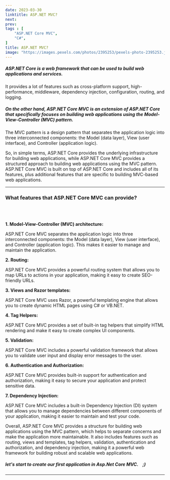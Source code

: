 ```yaml
---
date: 2023-03-30
linktitle: ASP.NET MVC?
next: 
prev: 
tags : [   
    "ASP.NET Core MVC",
    "C#",
]
title: ASP.NET MVC?
image: "https://images.pexels.com/photos/2395253/pexels-photo-2395253.jpeg?auto=compress&cs=tinysrgb&w=900"
---
```


##### ASP.NET Core is a web framework that can be used to build web applications and services. 

It provides a lot of features such as cross-platform support, high-performance, middleware, dependency injection, configuration, routing, and logging.

##### On the other hand, ASP.NET Core MVC is an extension of ASP.NET Core that specifically focuses on building web applications using the Model-View-Controller (MVC) pattern. 

The MVC pattern is a design pattern that separates the application logic into three interconnected components: the Model (data layer), View (user interface), and Controller (application logic).

So, in simple terms, ASP.NET Core provides the underlying infrastructure for building web applications, while ASP.NET Core MVC provides a structured approach to building web applications using the MVC pattern. ASP.NET Core MVC is built on top of ASP.NET Core and includes all of its features, plus additional features that are specific to building MVC-based web applications.

---



### What features that ASP.NET Core MVC can provide?

<br /><br />

**1. Model-View-Controller (MVC) architecture:** 

ASP.NET Core MVC separates the application logic into three interconnected components: the Model (data layer), View (user interface), and Controller (application logic). This makes it easier to manage and maintain the application.

**2. Routing:** 

ASP.NET Core MVC provides a powerful routing system that allows you to map URLs to actions in your application, making it easy to create SEO-friendly URLs.

**3. Views and Razor templates:** 

ASP.NET Core MVC uses Razor, a powerful templating engine that allows you to create dynamic HTML pages using C# or VB.NET.

**4. Tag Helpers:** 

ASP.NET Core MVC provides a set of built-in tag helpers that simplify HTML rendering and make it easy to create complex UI components.

**5. Validation:**   

ASP.NET Core MVC includes a powerful validation framework that allows you to validate user input and display error messages to the user.

**6. Authentication and Authorization:** 

ASP.NET Core MVC provides built-in support for authentication and authorization, making it easy to secure your application and protect sensitive data.

**7. Dependency Injection:** 

ASP.NET Core MVC includes a built-in Dependency Injection (DI) system that allows you to manage dependencies between different components of your application, making it easier to maintain and test your code.

Overall, ASP.NET Core MVC provides a structure for building web applications using the MVC pattern, which helps to separate concerns and make the application more maintainable. It also includes features such as routing, views and templates, tag helpers, validation, authentication and authorization, and dependency injection, making it a powerful web framework for building robust and scalable web applications.


##### let's start to create our first application in Asp.Net Core MVC.&nbsp; &nbsp; ;)

---